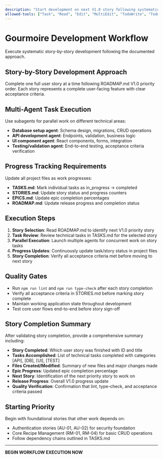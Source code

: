 ```yaml
---
description: "Start development on next V1.0 story following systematic workflow"
allowed-tools: ["Task", "Read", "Edit", "MultiEdit", "TodoWrite", "TodoRead", "Bash", "Glob", "Grep"]
---
```


# Gourmoire Development Workflow

Execute systematic story-by-story development following the documented approach.

## Story-by-Story Development Approach
Complete one full user story at a time following ROADMAP.md V1.0 priority order. Each story represents a complete user-facing feature with clear acceptance criteria.

## Multi-Agent Task Execution
Use subagents for parallel work on different technical areas:
- **Database setup agent**: Schema design, migrations, CRUD operations
- **API development agent**: Endpoints, validation, business logic  
- **UI component agent**: React components, forms, integration
- **Testing/validation agent**: End-to-end testing, acceptance criteria verification

## Progress Tracking Requirements
Update all project files as work progresses:
- **TASKS.md**: Mark individual tasks as in_progress → completed
- **STORIES.md**: Update story status and progress counters
- **EPICS.md**: Update epic completion percentages
- **ROADMAP.md**: Update release progress and completion status

## Execution Steps
1. **Story Selection**: Read ROADMAP.md to identify next V1.0 priority story
2. **Task Review**: Review technical tasks in TASKS.md for the selected story
3. **Parallel Execution**: Launch multiple agents for concurrent work on story tasks
4. **Progress Updates**: Continuously update task/story status in project files
5. **Story Completion**: Verify all acceptance criteria met before moving to next story

## Quality Gates
- Run `npm run lint` and `npm run type-check` after each story completion
- Verify all acceptance criteria in STORIES.md before marking story complete
- Maintain working application state throughout development
- Test core user flows end-to-end before story sign-off

## Story Completion Summary
After validating story completion, provide a comprehensive summary including:
- **Story Completed**: Which user story was finished with ID and title
- **Tasks Accomplished**: List of technical tasks completed with categories [API], [DB], [UI], [TEST]
- **Files Created/Modified**: Summary of new files and major changes made
- **Epic Progress**: Updated epic completion percentage
- **Next Story**: Identification of the next priority story to work on
- **Release Progress**: Overall V1.0 progress update
- **Quality Verification**: Confirmation that lint, type-check, and acceptance criteria passed

## Starting Priority
Begin with foundational stories that other work depends on:
- Authentication stories (AU-01, AU-02) for security foundation
- Core Recipe Management (RM-01, RM-04) for basic CRUD operations
- Follow dependency chains outlined in TASKS.md

---

**BEGIN WORKFLOW EXECUTION NOW**